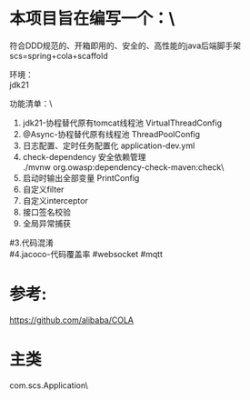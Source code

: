 # 本项目旨在编写一个：\
符合DDD规范的、开箱即用的、安全的、高性能的java后端脚手架\
scs=spring+cola+scaffold

环境：\
jdk21


功能清单：\
1. jdk21-协程替代原有tomcat线程池 VirtualThreadConfig
2. @Async-协程替代原有线程池 ThreadPoolConfig
3. 日志配置、定时任务配置化  application-dev.yml
4. check-dependency 安全依赖管理\
   ./mvnw org.owasp:dependency-check-maven:check\
5. 启动时输出全部变量 PrintConfig
6. 自定义filter
7. 自定义interceptor
8. 接口签名校验
9. 全局异常捕获

#3.代码混淆\
#4.jacoco-代码覆盖率
#websocket
#mqtt

# 参考:

https://github.com/alibaba/COLA

# 主类
com.scs.Application\

